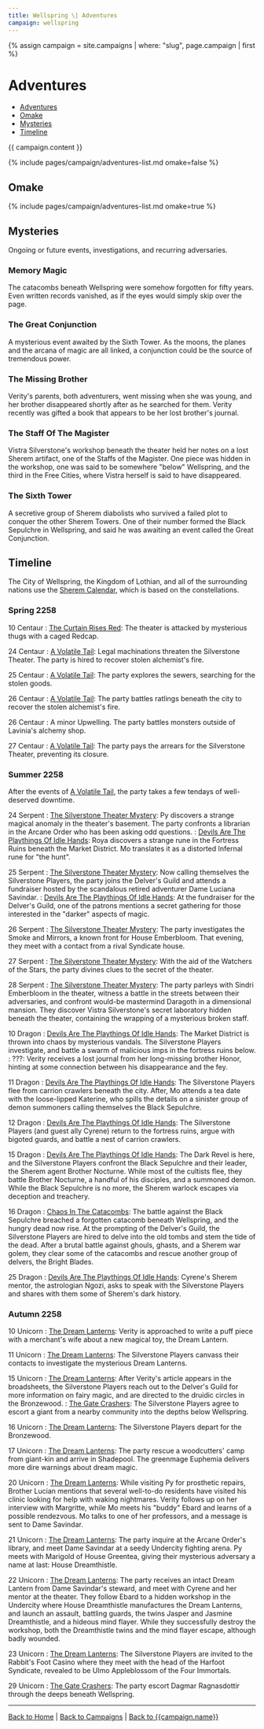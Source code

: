 ```yaml
---
title: Wellspring \| Adventures
campaign: wellspring
---
```


{% assign campaign = site.campaigns | where: "slug", page.campaign | first %}

# Adventures

- [Adventures](#adventures)
- [Omake](#omake)
- [Mysteries](#mysteries)
- [Timeline](#timeline)

{{ campaign.content }}

{% include pages/campaign/adventures-list.md omake=false %}

## Omake

{% include pages/campaign/adventures-list.md omake=true %}

## Mysteries

Ongoing or future events, investigations, and recurring adversaries.

### Memory Magic

The catacombs beneath Wellspring were somehow forgotten for fifty years. Even written records vanished, as if the eyes would simply skip over the page.

### The Great Conjunction

A mysterious event awaited by the Sixth Tower. As the moons, the planes and the arcana of magic are all linked, a conjunction could be the source of tremendous power.

### The Missing Brother

Verity's parents, both adventurers, went missing when she was young, and her brother disappeared shortly after as he searched for them. Verity recently was gifted a book that appears to be her lost brother's journal.

### The Staff Of The Magister

Vistra Silverstone's workshop beneath the theater held her notes on a lost Sherem artifact, one of the Staffs of the Magister. One piece was hidden in the workshop, one was said to be somewhere "below" Wellspring, and the third in the Free Cities, where Vistra herself is said to have disappeared.

### The Sixth Tower

A secretive group of Sherem diabolists who survived a failed plot to conquer the other Sherem Towers. One of their number formed the Black Sepulchre in Wellspring, and said he was awaiting an event called the Great Conjunction.

## Timeline

The City of Wellspring, the Kingdom of Lothian, and all of the surrounding nations use the [Sherem Calendar]({{site.baseurl}}/campaigns/wellspring/setting/daily-life#calendar), which is based on the constellations.

### Spring 2258

10 Centaur
: [The Curtain Rises Red](./the-curtain-rises-red): The theater is attacked by mysterious thugs with a caged Redcap.

24 Centaur
: [A Volatile Tail](./a-volatile-tail): Legal machinations threaten the Silverstone Theater. The party is hired to recover stolen alchemist's fire.

25 Centaur
: [A Volatile Tail](./a-volatile-tail): The party explores the sewers, searching for the stolen goods.

26 Centaur
: [A Volatile Tail](./a-volatile-tail): The party battles ratlings beneath the city to recover the stolen alchemist's fire.

26 Centaur
: A minor Upwelling. The party battles monsters outside of Lavinia's alchemy shop.

27 Centaur
: [A Volatile Tail](./a-volatile-tail): The party pays the arrears for the Silverstone Theater, preventing its closure.

### Summer 2258

After the events of [A Volatile Tail](./a-volatile-tail), the party takes a few tendays of well-deserved downtime.

24 Serpent
: [The Silverstone Theater Mystery](./the-silverstone-theater-mystery): Py discovers a strange magical anomaly in the theater's basement. The party confronts a librarian in the Arcane Order who has been asking odd questions.
: [Devils Are The Playthings Of Idle Hands](./devils-playthings): Roya discovers a strange rune in the Fortress Ruins beneath the Market District. Mo translates it as a distorted Infernal rune for "the hunt".

25 Serpent
: [The Silverstone Theater Mystery](./the-silverstone-theater-mystery): Now calling themselves the Silverstone Players, the party joins the Delver's Guild and attends a fundraiser hosted by the scandalous retired adventurer Dame Luciana Savindar.
: [Devils Are The Playthings Of Idle Hands](./devils-playthings): At the fundraiser for the Delver's Guild, one of the patrons mentions a secret gathering for those interested in the "darker" aspects of magic.

26 Serpent
: [The Silverstone Theater Mystery](./the-silverstone-theater-mystery): The party investigates the Smoke and Mirrors, a known front for House Emberbloom. That evening, they meet with a contact from a rival Syndicate house.

27 Serpent
: [The Silverstone Theater Mystery](./the-silverstone-theater-mystery): With the aid of the Watchers of the Stars, the party divines clues to the secret of the theater.

28 Serpent
: [The Silverstone Theater Mystery](./the-silverstone-theater-mystery): The party parleys with Sindri Emberbloom in the theater, witness a battle in the streets between their adversaries, and confront would-be mastermind Daragoth in a dimensional mansion. They discover Vistra Silverstone's secret laboratory hidden beneath the theater, containing the wrapping of a mysterious broken staff.

10 Dragon
: [Devils Are The Playthings Of Idle Hands](./devils-playthings): The Market District is thrown into chaos by mysterious vandals. The Silverstone Players investigate, and battle a swarm of malicious imps in the fortress ruins below.
: ???: Verity receives a lost journal from her long-missing brother Honor, hinting at some connection between his disappearance and the fey.

11 Dragon
: [Devils Are The Playthings Of Idle Hands](./devils-playthings): The Silverstone Players flee from carrion crawlers beneath the city. After, Mo attends a tea date with the loose-lipped Katerine, who spills the details on a sinister group of demon summoners calling themselves the Black Sepulchre.

12 Dragon
: [Devils Are The Playthings Of Idle Hands](./devils-playthings): The Silverstone Players (and guest ally Cyrene) return to the fortress ruins, argue with bigoted guards, and battle a nest of carrion crawlers.

15 Dragon
: [Devils Are The Playthings Of Idle Hands](./devils-playthings): The Dark Revel is here, and the Silverstone Players confront the Black Sepulchre and their leader, the Sherem agent Brother Nocturne. While most of the cultists flee, they battle Brother Nocturne, a handful of his disciples, and a summoned demon. While the Black Sepulchre is no more, the Sherem warlock escapes via deception and treachery.

16 Dragon
: [Chaos In The Catacombs](./chaos-catacombs): The battle against the Black Sepulchre breached a forgotten catacomb beneath Wellspring, and the hungry dead now rise. At the prompting of the Delver's Guild, the Silverstone Players are hired to delve into the old tombs and stem the tide of the dead. After a brutal battle against ghouls, ghasts, and a Sherem war golem, they clear some of the catacombs and rescue another group of delvers, the Bright Blades.

25 Dragon
: [Devils Are The Playthings Of Idle Hands](./devils-playthings): Cyrene's Sherem mentor, the astrologian Ngozi, asks to speak with the Silverstone Players and shares with them some of Sherem's dark history.

### Autumn 2258

10 Unicorn
: [The Dream Lanterns](./dream-lanterns): Verity is approached to write a puff piece with a merchant's wife about a new magical toy, the Dream Lantern.

11 Unicorn
: [The Dream Lanterns](./dream-lanterns): The Silverstone Players canvass their contacts to investigate the mysterious Dream Lanterns.

15 Unicorn
: [The Dream Lanterns](./dream-lanterns): After Verity's article appears in the broadsheets, the Silverstone Players reach out to the Delver's Guild for more information on fairy magic, and are directed to the druidic circles in the Bronzewood.
: [The Gate Crashers](./gate-crashers): The Silverstone Players agree to escort a giant from a nearby community into the depths below Wellspring.

16 Unicorn
: [The Dream Lanterns](./dream-lanterns): The Silverstone Players depart for the Bronzewood.

17 Unicorn
: [The Dream Lanterns](./dream-lanterns): The party rescue a woodcutters' camp from giant-kin and arrive in Shadepool. The greenmage Euphemia delivers more dire warnings about dream magic.

20 Unicorn
: [The Dream Lanterns](./dream-lanterns): While visiting Py for prosthetic repairs, Brother Lucian mentions that several well-to-do residents have visited his clinic looking for help with waking nightmares. Verity follows up on her interview with Margritte, while Mo meets his "buddy" Ebard and learns of a possible rendezvous. Mo talks to one of her professors, and a message is sent to Dame Savindar.

21 Unicorn
: [The Dream Lanterns](./dream-lanterns): The party inquire at the Arcane Order's library, and meet Dame Savindar at a seedy Undercity fighting arena. Py meets with Marigold of House Greentea, giving their mysterious adversary a name at last: House Dreamthistle.

22 Unicorn
: [The Dream Lanterns](./dream-lanterns): The party receives an intact Dream Lantern from Dame Savindar's steward, and meet with Cyrene and her mentor at the theater. They follow Ebard to a hidden workshop in the Undercity where House Dreamthistle manufactures the Dream Lanterns, and launch an assault, battling guards, the twins Jasper and Jasmine Dreamthistle, and a hideous mind flayer. While they successfully destroy the workshop, both the Dreamthistle twins and the mind flayer escape, although badly wounded.

23 Unicorn
: [The Dream Lanterns](./dream-lanterns): The Silverstone Players are invited to the Rabbit's Foot Casino where they meet with the head of the Harfoot Syndicate, revealed to be Ulmo Appleblossom of the Four Immortals.

29 Unicorn
: [The Gate Crashers](./gate-crashers): The party escort Dagmar Ragnasdottir through the deeps beneath Wellspring.

---

[Back to Home]({{site.baseurl}}/)
|
[Back to Campaigns]({{site.baseurl}}/campaigns)
|
[Back to {{campaign.name}}]({{site.baseurl}}/campaigns/{{campaign.slug}})
